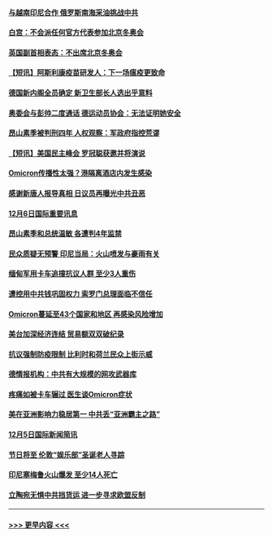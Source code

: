#### [与越南印尼合作 俄罗斯南海采油挑战中共](../pages/prog202/a103286740.md?t=12070850) 
#### [白宫：不会派任何官方代表参加北京冬奥会](../pages/prog202/a103286690.md?t=12070850) 
#### [英国副首相表态：不出席北京冬奥会](../pages/prog202/a103286682.md?t=12070850) 
#### [【短讯】阿斯利康疫苗研发人：下一场瘟疫更致命](../pages/prog202/a103286536.md?t=12070850) 
#### [德国新内阁全员确定 新卫生部长人选出乎意料](../pages/prog202/a103286467.md?t=12070850) 
#### [奥委会与彭帅二度通话 德运动员协会：无法证明她安全](../pages/prog202/a103286404.md?t=12070850) 
#### [昂山素季被判刑四年 人权观察：军政府指控荒谬](../pages/prog202/a103286473.md?t=12070850) 
#### [【短讯】美国民主峰会 罗冠聪获邀并将演说](../pages/prog202/a103286410.md?t=12070850) 
#### [Omicron传播性太强？港隔离酒店内发生感染](../pages/prog202/a103286342.md?t=12070850) 
#### [感谢新唐人报导真相 日议员再曝光中共丑恶](../pages/prog202/a103286275.md?t=12070850) 
#### [12月6日国际重要讯息](../pages/prog202/a103286273.md?t=12070850) 
#### [昂山素季和总统温敏 各遭判4年监禁](../pages/prog202/a103286229.md?t=12070850) 
#### [民众质疑无预警 印尼当局：火山喷发与豪雨有关](../pages/prog202/a103286171.md?t=12070850) 
#### [缅甸军用卡车追撞抗议人群 至少3人重伤](../pages/prog202/a103286140.md?t=12070850) 
#### [遭控用中共钱巩固权力 索罗门总理面临不信任](../pages/prog202/a103286109.md?t=12070850) 
#### [Omicron蔓延至43个国家和地区 再感染风险增加](../pages/prog202/a103286003.md?t=12070850) 
#### [美台加深经济连结 贸易额双双破纪录](../pages/prog202/a103285918.md?t=12070850) 
#### [抗议强制防疫限制 比利时和荷兰民众上街示威](../pages/prog202/a103285950.md?t=12070850) 
#### [德情报机构：中共有大规模的网攻武器库](../pages/prog202/a103285924.md?t=12070850) 
#### [疼痛如被卡车辗过 医生谈Omicron症状](../pages/prog202/a103285904.md?t=12070850) 
#### [美在亚洲影响力稳居第一 中共丢“亚洲霸主之路”](../pages/prog202/a103285787.md?t=12070850) 
#### [12月5日国际新闻简讯](../pages/prog202/a103285857.md?t=12070850) 
#### [节日将至 伦敦“娱乐部”圣诞老人寻踪](../pages/prog202/a103285825.md?t=12070850) 
#### [印尼塞梅鲁火山爆发  至少14人死亡](../pages/prog202/a103285814.md?t=12070850) 
#### [立陶宛无惧中共挡货运 进一步寻求欧盟反制](../pages/prog202/a103285797.md?t=12070850) 

----
#### [ >>> 更早内容 <<< ](../indexes/prog202-earlier.md)
